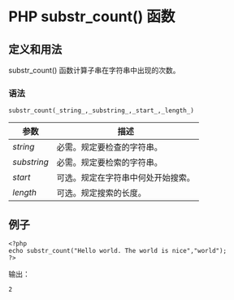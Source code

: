 # PHP substr_count() 函数



## 定义和用法

substr_count() 函数计算子串在字符串中出现的次数。

### 语法

```
substr_count(_string_,_substring_,_start_,_length_)
```

| 参数 | 描述 |
| --- | --- |
| _string_ | 必需。规定要检查的字符串。 |
| _substring_ | 必需。规定要检索的字符串。 |
| _start_ | 可选。规定在字符串中何处开始搜索。 |
| _length_ | 可选。规定搜索的长度。 |

## 例子

```
<?php
echo substr_count("Hello world. The world is nice","world");
?>
```

输出：

```
2
```



